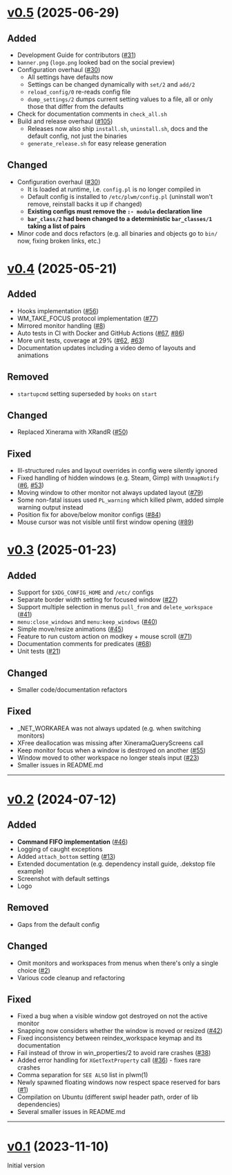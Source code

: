 # [v0.5](https://github.com/Seeker04/plwm/releases/tag/v0.5) (2025-06-29)

## Added
- Development Guide for contributors ([#31](https://github.com/Seeker04/plwm/issues/31))
- `banner.png` (`logo.png` looked bad on the social preview)
- Configuration overhaul ([#30](https://github.com/Seeker04/plwm/issues/30))
  - All settings have defaults now
  - Settings can be changed dynamically with `set/2` and `add/2`
  - `reload_config/0` re-reads config file
  - `dump_settings/2` dumps current setting values to a file, all or only those that differ from the defaults
- Check for documentation comments in `check_all.sh`
- Build and release overhaul ([#105](https://github.com/Seeker04/plwm/issues/105))
  - Releases now also ship `install.sh`, `uninstall.sh`, docs and the default config, not just the binaries
  - `generate_release.sh` for easy release generation

## Changed
- Configuration overhaul ([#30](https://github.com/Seeker04/plwm/issues/30))
  - It is loaded at runtime, i.e. `config.pl` is no longer compiled in
  - Default config is installed to `/etc/plwm/config.pl` (uninstall won't remove, reinstall backs it up if changed)
  - **Existing configs must remove the `:- module` declaration line**
  - **`bar_class/2` had been changed to a deterministic `bar_classes/1` taking a list of pairs**
- Minor code and docs refactors (e.g. all binaries and objects go to `bin/` now, fixing broken links, etc.)

# [v0.4](https://github.com/Seeker04/plwm/releases/tag/v0.4) (2025-05-21)

## Added
- Hooks implementation ([#56](https://github.com/Seeker04/plwm/issues/56))
- WM_TAKE_FOCUS protocol implementation ([#77](https://github.com/Seeker04/plwm/issues/77))
- Mirrored monitor handling ([#8](https://github.com/Seeker04/plwm/issues/8))
- Auto tests in CI with Docker and GitHub Actions ([#67](https://github.com/Seeker04/plwm/issues/67), [#86](https://github.com/Seeker04/plwm/issues/86))
- More unit tests, coverage at 29% ([#62](https://github.com/Seeker04/plwm/issues/62), [#63](https://github.com/Seeker04/plwm/issues/63))
- Documentation updates including a video demo of layouts and animations

## Removed
- `startupcmd` setting superseded by `hooks` on `start`

## Changed
- Replaced Xinerama with XRandR ([#50](https://github.com/Seeker04/plwm/issues/50))

## Fixed
- Ill-structured rules and layout overrides in config were silently ignored
- Fixed handling of hidden windows (e.g. Steam, Gimp) with `UnmapNotify` ([#6](https://github.com/Seeker04/plwm/issues/6), [#53](https://github.com/Seeker04/plwm/issues/53))
- Moving window to other monitor not always updated layout ([#79](https://github.com/Seeker04/plwm/issues/79))
- Some non-fatal issues used `PL_warning` which killed plwm, added simple warning output instead
- Position fix for above/below monitor configs ([#84](https://github.com/Seeker04/plwm/issues/84))
- Mouse cursor was not visible until first window opening ([#89](https://github.com/Seeker04/plwm/issues/89))

# [v0.3](https://github.com/Seeker04/plwm/releases/tag/v0.3) (2025-01-23)

## Added
- Support for `$XDG_CONFIG_HOME` and `/etc/` configs
- Separate border width setting for focused window ([#27](https://github.com/Seeker04/plwm/issues/27))
- Support multiple selection in menus `pull_from` and `delete_workspace` ([#41](https://github.com/Seeker04/plwm/issues/41))
- `menu:close_windows` and `menu:keep_windows` ([#40](https://github.com/Seeker04/plwm/issues/40))
- Simple move/resize animations ([#45](https://github.com/Seeker04/plwm/issues/45))
- Feature to run custom action on modkey + mouse scroll ([#71](https://github.com/Seeker04/plwm/issues/71))
- Documentation comments for predicates ([#68](https://github.com/Seeker04/plwm/issues/68))
- Unit tests ([#21](https://github.com/Seeker04/plwm/issues/21))

## Changed
- Smaller code/documentation refactors

## Fixed
- _NET_WORKAREA was not always updated (e.g. when switching monitors)
- XFree deallocation was missing after XineramaQueryScreens call
- Keep monitor focus when a window is destroyed on another ([#55](https://github.com/Seeker04/plwm/issues/55))
- Window moved to other workspace no longer steals input ([#23](https://github.com/Seeker04/plwm/issues/23))
- Smaller issues in README.md

---

# [v0.2](https://github.com/Seeker04/plwm/releases/tag/v0.2) (2024-07-12)

## Added

- **Command FIFO implementation** ([#46](https://github.com/Seeker04/plwm/issues/46))
- Logging of caught exceptions
- Added `attach_bottom` setting ([#13](https://github.com/Seeker04/plwm/issues/13))
- Extended documentation (e.g. dependency install guide, .dekstop file example)
- Screenshot with default settings
- Logo

## Removed
- Gaps from the default config

## Changed
- Omit monitors and workspaces from menus when there's only a single choice ([#2](https://github.com/Seeker04/plwm/issues/2))
- Various code cleanup and refactoring

## Fixed
- Fixed a bug when a visible window got destroyed on not the active monitor
- Snapping now considers whether the window is moved or resized ([#42](https://github.com/Seeker04/plwm/issues/42))
- Fixed inconsistency between reindex_workspace keymap and its documentation
- Fail instead of throw in win_properties/2 to avoid rare crashes ([#38](https://github.com/Seeker04/plwm/issues/38))
- Added error handling for `XGetTextProperty` call ([#36](https://github.com/Seeker04/plwm/issues/36)) - fixes rare crashes
- Comma separation for `SEE ALSO` list in plwm(1)
- Newly spawned floating windows now respect space reserved for bars ([#1](https://github.com/Seeker04/plwm/issues/1))
- Compilation on Ubuntu (different swipl header path, order of lib dependencies)
- Several smaller issues in README.md

---

# [v0.1](https://github.com/Seeker04/plwm/releases/tag/v0.1) (2023-11-10)

Initial version

